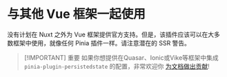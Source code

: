 # 与其他 Vue 框架一起使用

没有计划在 Nuxt 之外为 Vue 框架提供官方支持。但是，该插件应该可以在大多数框架中使用，就像任何 Pinia 插件一样。请注意潜在的 SSR 警告。

> [!IMPORTANT] 重要
> 如果你想提供在Quasar、Ionic或Vike等框架中集成 `pinia-plugin-persistedstate` 的配置，非常欢迎你 [为文档做出贡献](https://github.com/prazdevs/pinia-plugin-persistedstate/blob/main/CONTRIBUTING.md)!

